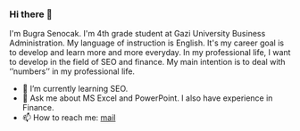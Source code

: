 ### Hi there 👋

I'm Bugra Senocak. I'm 4th grade student at Gazi University Business Administration. My language of instruction is English. It's my career goal is to develop and learn more and more everyday. In my professional life, I want to develop in the field of SEO and finance. My main intention is to deal with ‘’numbers’’ in my professional life.

- 🌱 I’m currently learning SEO.
- 💬 Ask me about MS Excel and PowerPoint. I also have experience in Finance.
- 📫 How to reach me: [mail](mailto:s.buggraa@gmail.com)
